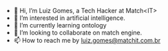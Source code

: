 - 👋 Hi, I’m Luiz Gomes, a Tech Hacker at Match&lt;IT&gt;
- 👀 I’m interested in artificial intelligence.
- 🌱 I’m currently learning ontology
- 💞️ I’m looking to collaborate on match engine.
- 📫 How to reach me by luiz.gomes@matchit.com.br

<!---
thmatchit/thmatchit is a ✨ special ✨ repository because its `README.md` (this file) appears on your GitHub profile.
You can click the Preview link to take a look at your changes.
--->
